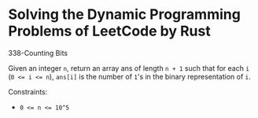 # Solving the Dynamic Programming Problems of LeetCode by Rust

338-Counting Bits

Given an integer `n`, return an array ans of length `n + 1` such that for each `i` (`0 <= i <= n`), `ans[i]` is the number of `1`'s in the binary representation of `i`.

Constraints:

- `0 <= n <= 10^5`
